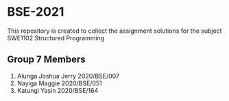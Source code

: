 # BSE-2021
This repository is created to collect the assignment solutions for the subject SWE1102 Structured Programming
## Group 7 Members
1. Alunga Joshua Jerry 2020/BSE/007
2. Nayiga Maggie 2020/BSE/051
3. Katungi Yasin 2020/BSE/164
